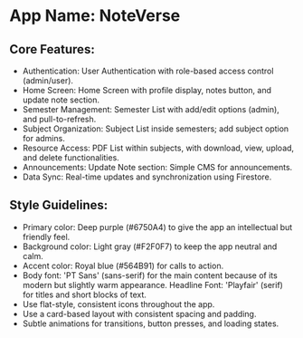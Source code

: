 # **App Name**: NoteVerse

## Core Features:

- Authentication: User Authentication with role-based access control (admin/user).
- Home Screen: Home Screen with profile display, notes button, and update note section.
- Semester Management: Semester List with add/edit options (admin), and pull-to-refresh.
- Subject Organization: Subject List inside semesters; add subject option for admins.
- Resource Access: PDF List within subjects, with download, view, upload, and delete functionalities.
- Announcements: Update Note section: Simple CMS for announcements.
- Data Sync: Real-time updates and synchronization using Firestore.

## Style Guidelines:

- Primary color: Deep purple (#6750A4) to give the app an intellectual but friendly feel.
- Background color: Light gray (#F2F0F7) to keep the app neutral and calm.
- Accent color: Royal blue (#564B91) for calls to action.
- Body font: 'PT Sans' (sans-serif) for the main content because of its modern but slightly warm appearance. Headline Font: 'Playfair' (serif) for titles and short blocks of text.
- Use flat-style, consistent icons throughout the app.
- Use a card-based layout with consistent spacing and padding.
- Subtle animations for transitions, button presses, and loading states.